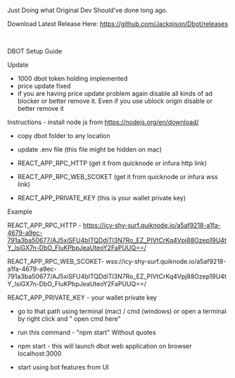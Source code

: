 Just Doing what Original Dev Should've done long ago.

Download Latest Release Here: https://github.com/Jackpison/Dbot/releases

<br/>

DBOT Setup Guide

Update
- 1000 dbot token holding implemented 
- price update fixed 
- if you are having price update problem again disable all kinds of ad blocker or better remove it. Even if you use ublock origin disable or better remove it


Instructions -
install node js from https://nodejs.org/en/download/

- copy dbot folder to any location 
- update .env file (this file might be hidden on mac)

- REACT_APP_RPC_HTTP (get it from quicknode or infura http link)

- REACT_APP_RPC_WEB_SCOKET (get it from quicknode or infura wss link)

- REACT_APP_PRIVATE_KEY (this is your wallet private key)


Example 

REACT_APP_RPC_HTTP - 
https://icy-shy-surf.quiknode.io/a5af9218-a1fa-4679-a9ec-791a3ba50677/AJ5xiSFU4bITQDdiTl3N7Ro_EZ_PIVtCrKq4Vpj88Ozep19U4tY_lsiGX7n-DbO_FluKPbpJeaUteoY2FaPUUQ==/

REACT_APP_RPC_WEB_SCOKET- 
wss://icy-shy-surf.quiknode.io/a5af9218-a1fa-4679-a9ec-791a3ba50677/AJ5xiSFU4bITQDdiTl3N7Ro_EZ_PIVtCrKq4Vpj88Ozep19U4tY_lsiGX7n-DbO_FluKPbpJeaUteoY2FaPUUQ==/

REACT_APP_PRIVATE_KEY - your wallet private key 


- go to that path using terminal (mac) / cmd (windows) or open a terminal by right click and " open cmd here"

- run this command - "npm start" 
Without quotes 


- npm start - this will launch dbot web application on browser localhost:3000 
- start using bot features from UI

